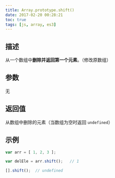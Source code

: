 ```yaml
---
title: Array.prototype.shift()
date: 2017-02-20 00:28:21
toc: true
tags: [js, array, es3]
---
```


## 描述

从一个数组中**删除并返回第一个元素**。（修改原数组）

## 参数

无

## 返回值

从数组中删除的元素（当数组为空时返回 `undefined`）

## 示例

```js
var arr = [ 1, 2, 3 ];

var delEle = arr.shift();   // 1 

[].shift();  // undefined
```

